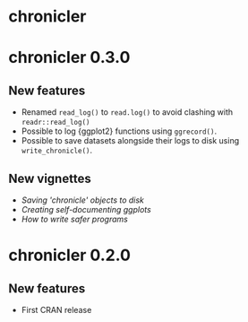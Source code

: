 # chronicler

# chronicler 0.3.0

## New features

* Renamed `read_log()` to `read.log()` to avoid clashing with `readr::read_log()`
* Possible to log {ggplot2} functions using `ggrecord()`.
* Possible to save datasets alongside their logs to disk using `write_chronicle()`.

## New vignettes

* *Saving 'chronicle' objects to disk*
* *Creating self-documenting ggplots*
* *How to write safer programs*

# chronicler 0.2.0

## New features

* First CRAN release
